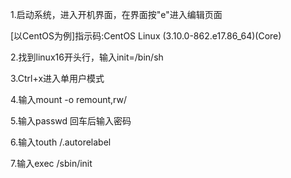 1.启动系统，进入开机界面，在界面按"e"进入编辑页面

[以CentOS为例]指示码:CentOS Linux (3.10.0-862.e17.86_64)(Core)

2.找到linux16开头行，输入init=/bin/sh

3.Ctrl+x进入单用户模式

4.输入mount -o remount,rw/

5.输入passwd  回车后输入密码

6.输入touth /.autorelabel

7.输入exec /sbin/init
